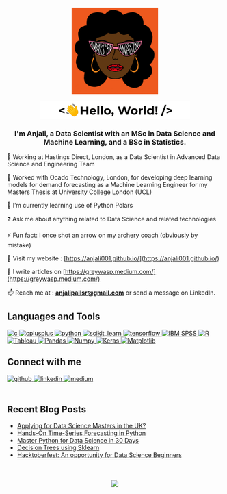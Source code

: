 <!--
**Anjali001/Anjali001** is a ✨ _special_ ✨ repository because its `README.md` (this file) appears on your GitHub profile.
Here are some ideas to get you started:
🔭 I’m currently working on ...
- 🌱 I’m currently learning ...
- 👯 I’m looking to collaborate on ...
- 🤔 I’m looking for help with ...
- 💬 Ask me about ...
- 📫 How to reach me: ...
- 😄 Pronouns: ...
- ⚡ Fun fact: ...
-->

<p align="center">
<img src="https://raw.githubusercontent.com/Anjali001/Anjali001/master/giphy.gif" width="40%"> </p>
<p align="center"> <img src="https://raw.githubusercontent.com/Anjali001/Anjali001/master/my_gif.gif" align="center" style="width: 70%" >  </p>
   
  
 ### <div align="center">I'm Anjali, a Data Scientist with an MSc in Data Science and Machine Learning, and a BSc in Statistics. </div>  

🧠 Working at Hastings Direct, London, as a Data Scientist in Advanced Data Science and Engineering Team

  
🔭 Worked with Ocado Technology, London, for developing deep learning models for demand forecasting as a Machine Learning Engineer for my Masters Thesis at University College London (UCL)


🌱 I’m currently learning use of Python Polars
  

❓ Ask me about anything related to Data Science and related technologies  
  

⚡ Fun fact: I once shot an arrow on my archery coach (obviously by mistake)  


💬 Visit my website : [https://anjali001.github.io/](https://anjali001.github.io/)


📝 I write articles on [https://greywasp.medium.com/](https://greywasp.medium.com/)

 📫 Reach me at : **anjalipallsr@gmail.com** or send a message on LinkedIn.


## Languages and Tools
<p align="left"> <a href="https://www.cprogramming.com/" target="_blank"> <img src="https://cdn.iconscout.com/icon/free/png-512/c-programming-569564.png" alt="c" width="40" height="40"/> </a> <a href="https://www.w3schools.com/cpp/" target="_blank"> <img src="https://upload.wikimedia.org/wikipedia/commons/thumb/1/18/ISO_C%2B%2B_Logo.svg/1200px-ISO_C%2B%2B_Logo.svg.png" alt="cplusplus" width="40" height="40"/> </a> <a href="https://www.python.org" target="_blank"> <img src="https://upload.wikimedia.org/wikipedia/commons/thumb/c/c3/Python-logo-notext.svg/1200px-Python-logo-notext.svg.png" alt="python" width="40" height="40"/> </a> <a href="" target="_blank"> <img src="https://upload.wikimedia.org/wikipedia/commons/0/05/Scikit_learn_logo_small.svg" alt="scikit_learn" width="40" height="40"/> </a> <a href="https://www.tensorflow.org" target="_blank"> <img src="https://www.vectorlogo.zone/logos/tensorflow/tensorflow-icon.svg" alt="tensorflow" width="40" height="40"/> </a> <a href="https://www.ibm.com/in-en/products/spss-statistics" target="_blank"> <img src="https://itnews.blog.fordham.edu/wp-content/uploads/2018/02/SPSS-IBM.png" alt="IBM SPSS" width="40" height="40"/> </a> <a href="https://www.r-project.org/about.html" target="_blank"> <img src="https://www.r-project.org/Rlogo.png" alt="R" width="40" height="40"/> </a> <a href="https://www.tableau.com/" target="_blank"> <img src="https://www.tableau.com/themes/custom/tableau_www/logo.png" alt="Tableau" width="150" height="40"/> <a href="https://pandas.pydata.org/" target="_blank"> <img src="https://pandas.pydata.org/static/img/pandas_mark.svg" alt="Pandas" width="40" height="40"/> </a> <a href="https://numpy.org/" target="_blank"> <img src="https://upload.wikimedia.org/wikipedia/commons/thumb/3/31/NumPy_logo_2020.svg/768px-NumPy_logo_2020.svg.png" alt="Numpy" width="70" height="40"/> </a> <a href="https://keras.io/" target="_blank"> <img src="https://upload.wikimedia.org/wikipedia/commons/thumb/a/ae/Keras_logo.svg/768px-Keras_logo.svg.png" alt="Keras" width="40" height="40"/> </a> <a href="https://matplotlib.org/" target="_blank"> <img src="https://upload.wikimedia.org/wikipedia/commons/thumb/0/01/Created_with_Matplotlib-logo.svg/1024px-Created_with_Matplotlib-logo.svg.png" alt="Matplotlib" width="40" height="40"/> </a> </a> </p>


## Connect with me  
<div align="left">
<a href="https://github.com/Anjali001" target="_blank">
<img src=https://img.shields.io/badge/github-%2324292e.svg?&style=for-the-badge&logo=github&logoColor=white alt=github style="margin-bottom: 5px;" />
</a>
<a href="https://linkedin.com/in/anjali001" target="_blank">
<img src=https://img.shields.io/badge/linkedin-%231E77B5.svg?&style=for-the-badge&logo=linkedin&logoColor=white alt=linkedin style="margin-bottom: 5px;" />
</a>
<a href="https://medium.com/@greywasp" target="_blank">
<img src=https://img.shields.io/badge/medium-%23292929.svg?&style=for-the-badge&logo=medium&logoColor=white alt=medium style="margin-bottom: 5px;" />
</a>  
</div>   

<br/>  


## Recent Blog Posts  
<!-- BLOG-POST-LIST:START -->
- [Applying for Data Science Masters in the UK?](https://medium.com/nerd-for-tech/applying-for-data-science-masters-in-the-uk-76f830bc941b?source=rss-f554db6ddaf1------2)
- [Hands-On Time-Series Forecasting in Python](https://medium.com/nerd-for-tech/hands-on-time-series-forecasting-in-python-33356389865d?source=rss-f554db6ddaf1------2)
- [Master Python for Data Science in 30 Days](https://medium.com/analytics-vidhya/master-python-for-data-science-in-30-days-66e7ec6132a6?source=rss-f554db6ddaf1------2)
- [Decision Trees using Sklearn](https://medium.com/analytics-vidhya/decision-trees-using-sklearn-baabb510c54a?source=rss-f554db6ddaf1------2)
- [Hacktoberfest: An opportunity for Data Science Beginners](https://medium.com/nerd-for-tech/hacktoberfest-an-opportunity-for-data-science-beginners-1c51c57e4e5a?source=rss-f554db6ddaf1------2)
<!-- BLOG-POST-LIST:END -->  

<br/>  

  

<br/>  

<div align="center">
<img src="https://komarev.com/ghpvc/?username=Anjali001&&style=flat-square" align="center" />
</div>  
 
<br/>  

<br />
